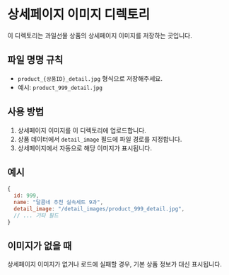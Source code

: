 # 상세페이지 이미지 디렉토리

이 디렉토리는 과일선물 상품의 상세페이지 이미지를 저장하는 곳입니다.

## 파일 명명 규칙

- `product_{상품ID}_detail.jpg` 형식으로 저장해주세요.
- 예시: `product_999_detail.jpg`

## 사용 방법

1. 상세페이지 이미지를 이 디렉토리에 업로드합니다.
2. 상품 데이터에서 `detail_image` 필드에 파일 경로를 지정합니다.
3. 상세페이지에서 자동으로 해당 이미지가 표시됩니다.

## 예시

```javascript
{
  id: 999,
  name: "달콤네 추천 실속세트 9과",
  detail_image: "/detail_images/product_999_detail.jpg",
  // ... 기타 필드
}
```

## 이미지가 없을 때

상세페이지 이미지가 없거나 로드에 실패할 경우, 기본 상품 정보가 대신 표시됩니다.

